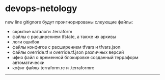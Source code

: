 # devops-netology
new line
gitignore будут проигнорированы слеующие файлы:
- скрытые каталоги .terraform
- файлы с расширением tfstate, а также их архивы
- логи ошибок
- файлы конфигов с расширением tfvars и tfvars.json
- файлы override.tf и override.tf.json различных версий
- ифно файл о временной блокировке созданный терраформ автоматически
- кофиг файлы terraform.rc и .terraformrc
-----
